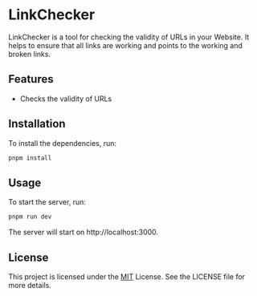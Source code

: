 # LinkChecker

LinkChecker is a tool for checking the validity of URLs in your Website. It helps to ensure that all links are working and points to the working and broken links.

## Features

- Checks the validity of URLs

## Installation

To install the dependencies, run:

```bash
pnpm install
```

## Usage

To start the server, run:

```bash
pnpm run dev
```

The server will start on http://localhost:3000.

## License

This project is licensed under the [MIT](https://github.com/isixe/LinkChecker?tab=MIT-1-ov-file) License. See the LICENSE file for more details.
